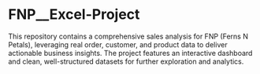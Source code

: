 # FNP__Excel-Project
This repository contains a comprehensive sales analysis for FNP (Ferns N Petals), leveraging real order, customer, and product data to deliver actionable business insights. The project features an interactive dashboard and clean, well-structured datasets for further exploration and analytics.
